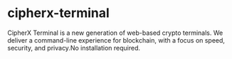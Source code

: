 # cipherx-terminal
CipherX Terminal is a new generation of web-based crypto terminals. We deliver a command-line experience for blockchain, with a focus on speed, security, and privacy.No installation required.
